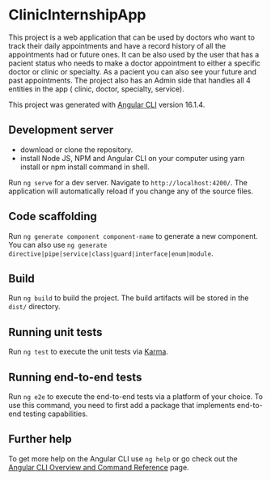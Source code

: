 
# ClinicInternshipApp

This project is a web application that can be used by doctors who want to track their daily appointments and have a record history of all the appointments had or future ones.
It can be also used by the user that has a pacient status who needs to make a doctor appointment to either a specific doctor or clinic or specialty. As a pacient you can also see your future and past appointments.
The project also has an Admin side that handles all 4 entities in the app ( clinic, doctor, specialty, service).

This project was generated with [Angular CLI](https://github.com/angular/angular-cli) version 16.1.4.

## Development server

- download or clone the repository.
- install Node JS, NPM and Angular CLI on your computer using yarn install or npm install command in shell.

Run `ng serve` for a dev server. Navigate to `http://localhost:4200/`. The application will automatically reload if you change any of the source files.

## Code scaffolding

Run `ng generate component component-name` to generate a new component. You can also use `ng generate directive|pipe|service|class|guard|interface|enum|module`.

## Build

Run `ng build` to build the project. The build artifacts will be stored in the `dist/` directory.

## Running unit tests

Run `ng test` to execute the unit tests via [Karma](https://karma-runner.github.io).

## Running end-to-end tests

Run `ng e2e` to execute the end-to-end tests via a platform of your choice. To use this command, you need to first add a package that implements end-to-end testing capabilities.

## Further help

To get more help on the Angular CLI use `ng help` or go check out the [Angular CLI Overview and Command Reference](https://angular.io/cli) page.

